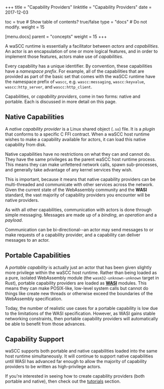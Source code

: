 +++
title = "Capability Providers"
linktitle = "Capability Providers"
date = 2017-12-03

toc = true  # Show table of contents? true/false
type = "docs"  # Do not modify.
weight = 15

[menu.docs]
  parent = "concepts"
  weight = 15
+++

A waSCC runtime is essentially a facilitator between _actors_ and _capabilities_. An actor is an encapsulation of one or more logical features, and in order to implement those features, actors make use of _capabilities_.

Every capability has a unique identifier. By convention, these capabilities have a _namespace prefix_. For example, all of the capabilities that are provided as part of the basic set that comes with the waSCC runtime have the namespace prefix of `wascc`, e.g. `wascc:messaging`, `wascc:keyvalue`, `wascc:http_server`, and `wascc:http_client`.

Capabilities, or _capability providers_, come in two forms: native and portable. Each is discussed in more detail on this page.

## Native Capabilities

A _native capability provider_ is a Linux shared object (`.so`) file. It is a _plugin_ that conforms to a specific C FFI contract. When a waSCC host runtime wishes to make a capability available for actors, it can load this native capability from disk.

Native capabilities have no restrictions on what they can and cannot do. They have the same privileges as the parent waSCC host runtime process. This means they can make unfettered network calls, spawn sub-processes, and generally take advantage of any kernel services they wish.

This is important, because it means that native capability providers can be multi-threaded and communicate with other services across the network. Given the current state of the WebAssembly community and the **WASI** standard, the vast majority of capability providers you encounter will be native providers.

As with all other capabilities, communication with actors is done through simple messaging. Messages are made up of a _binding_, an _operation_ and a _payload_.

Communication can be bi-directional--an actor may send messages to or make requests of a capability provider, and a capability can deliver messages to an actor.

## Portable Capabilities

A _portable capability_ is actually just an actor that has been given slightly more privilege within the waSCC host runtime. Rather than being loaded as a pure, isolated WebAssembly module (the `wasm32-unknown-unknown` target in Rust), portable capability providers are loaded as **[WASI](https://wasi.dev)** modules. This means they can make POSIX-like, low-level system calls but cannot do things like create new threads or otherwise exceed the boundaries of the WebAssembly specification.

Today, the number of realistic use cases for a portable capability is low due to the limitations of the WASI specification. However, as WASI gains stable networking constraints, then portable capability providers will automatically be able to benefit from those advances.

## Capability Support

waSCC supports both portable and native capabilities loaded into the same host runtime simultaneously. It will continue to support native capabilities until WASI has advanced far enough to allow the majority of capability providers to be written as high-privilege actors.

If you're interested in seeing how to create capability providers (both portable and native), then check out the [tutorials](/tutorials) section.
